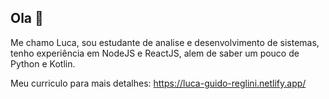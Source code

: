 ## Ola 👋

Me chamo Luca, sou estudante de analise e desenvolvimento de sistemas,  tenho experiência em  NodeJS e ReactJS, alem de saber um pouco de Python e Kotlin.

Meu curriculo para mais detalhes: <a href="https://luca-guido-reglini.netlify.app/" target="_blank">https://luca-guido-reglini.netlify.app/</a>

<!--
**LucaGuidoRegolini/LucaGuidoRegolini** is a ✨ _special_ ✨ repository because its `README.md` (this file) appears on your GitHub profile.

Here are some ideas to get you started:

- 🔭 I’m currently working on ...
- 🌱 I’m currently learning ...
- 👯 I’m looking to collaborate on ...
- 🤔 I’m looking for help with ...
- 💬 Ask me about ...
- 📫 How to reach me: ...
- 😄 Pronouns: ...
- ⚡ Fun fact: ...
-->
